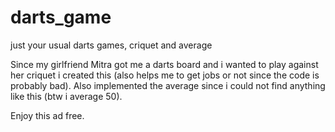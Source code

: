 # darts_game
just your usual darts games, criquet and average

Since my girlfriend Mitra got me a darts board and i wanted to play against her criquet i created this (also helps me to get jobs or not since the code is probably bad). Also implemented the average since i could not find anything like this (btw i average 50).

Enjoy this ad free.
